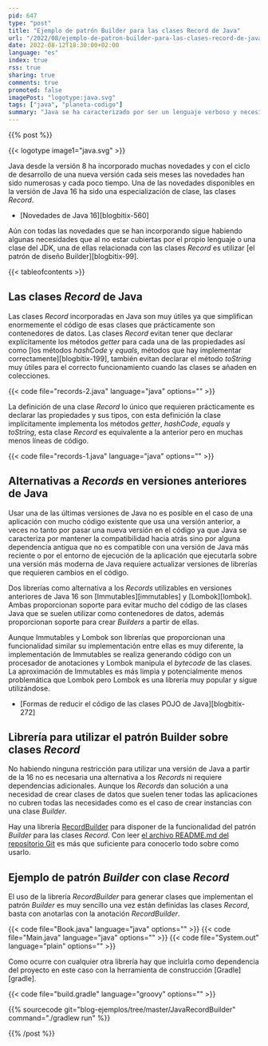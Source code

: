 ```yaml
---
pid: 647
type: "post"
title: "Ejemplo de patrón Builder para las clases Record de Java"
url: "/2022/08/ejemplo-de-patron-builder-para-las-clases-record-de-java/"
date: 2022-08-12T18:30:00+02:00
language: "es"
index: true
rss: true
sharing: true
comments: true
promoted: false
imagePost: "logotype:java.svg"
tags: ["java", "planeta-codigo"]
summary: "Java se ha caracterizado por ser un lenguaje verboso y necesitar declarar todo de forma explícita, esto tiene la ventaja de que el código es muy explícito sin apenas convenciones que es necesario conocer para saber cómo se comporta el código. Por el contrario esta verbosidad requiere declarar gran cantidad de código que se hace repetitivo en muchas clases. Los _Records_ de Java 16 permite declarar clases de datos en muy pocas líneas de código, esto lo consiguen introduciendo algunas convenciones que son de uso común en el lenguaje. Un aspecto que no resuelven los _Records_ es el crear clases Builder que son una necesidad asociada para esas clases de datos."
---
```


{{% post %}}

{{< logotype image1="java.svg" >}}

Java desde la versión 8 ha incorporado muchas novedades y con el ciclo de desarrollo de una nueva versión cada seis meses las novedades han sido numerosas y cada poco tiempo. Una de las novedades disponibles en la versión de Java 16 ha sido una especialización de clase, las clases _Record_.

* [Novedades de Java 16][blogbitix-560]

Aún con todas las novedades que se han incorporando sigue habiendo algunas necesidades que al no estar cubiertas por el propio lenguaje o una clase del JDK, una de ellas relacionada con las clases _Record_ es utilizar [el patrón de diseño Builder][blogbitix-99].

{{< tableofcontents >}}

## Las clases _Record_ de Java

Las clases _Record_ incorporadas en Java son muy útiles ya que simplifican enormemente el código de esas clases que prácticamente son contenedores de datos. Las clases _Record_ evitan tener que declarar explícitamente los métodos _getter_  para cada una de las propiedades así como [los métodos _hashCode_ y _equals_, métodos que hay implementar correctamente][blogbitix-199], también evitan declarar el método _toString_ muy útiles para el correcto funcionamiento cuando las clases se añaden en colecciones.

{{< code file="records-2.java" language="java" options="" >}}

La definición de una clase _Record_ lo único que requieren prácticamente es declarar las propiedades y sus tipos, con esta definición la clase implícitamente implementa los métodos _getter_, _hashCode_, _equals_ y _toString_, esta clase _Record_ es equivalente a la anterior pero en muchas menos líneas de código.

{{< code file="records-1.java" language="java" options="" >}}

## Alternativas a _Records_ en versiones anteriores de Java

Usar una de las últimas versiones de Java no es posible en el caso de una aplicación con mucho código existente que usa una versión anterior, a veces no tanto por pasar una nueva versión en el código ya que Java se caracteriza por mantener la compatibilidad hacia atrás sino por alguna dependencia antigua que no es compatible con una versión de Java más reciente o por el entorno de ejecución de la aplicación que ejecutarla sobre una versión más moderna de Java requiere actualizar versiones de librerías que requieren cambios en el código.

Dos librerías como alternativa a los _Records_ utilizables en versiones anteriores de Java 16 son [Immutables][immutables] y [Lombok][lombok]. Ambas proporcionan soporte para evitar mucho del código de las clases Java que se suelen utilizar como contenedores de datos, además proporcionan soporte para crear _Builders_ a partir de ellas.

Aunque Immutables y Lombok son librerías que proporcionan una funcionalidad similar su implementación entre ellas es muy diferente, la implementación de Immutables se realiza generando código con un procesador de anotaciones y Lombok manipula el _bytecode_ de las clases. La aproximación de Immutables es más limpia y potencialmente menos problemática que Lombok pero Lombok es una librería muy popular y sigue utilizándose.

* [Formas de reducir el código de las clases POJO de Java][blogbitix-272]

## Librería para utilizar el patrón Builder sobre clases _Record_

No habiendo ninguna restricción para utilizar una versión de Java a partir de la 16 no es necesaria una alternativa a los _Records_ ni requiere dependencias adicionales. Aunque los _Records_ dan solución a una necesidad de crear clases de datos que suelen tener todas las aplicaciones no cubren todas las necesidades como es el caso de crear instancias con una clase _Builder_.

Hay una librería [RecordBuilder](https://github.com/Randgalt/record-builder) para disponer de la funcionalidad del patrón _Builder_ para las clases _Record_. Con leer [el archivo README.md del repositorio Git](https://github.com/Randgalt/record-builder/blob/master/README.md) es más que suficiente para conocerlo todo sobre como usarlo.

## Ejemplo de patrón _Builder_ con clase _Record_

El uso de la librería _RecordBuilder_ para generar clases que implementan el patrón _Builder_ es muy sencillo una vez están definidas las clases _Record_, basta con anotarlas con la anotación _RecordBuilder_.

{{< code file="Book.java" language="java" options="" >}}
{{< code file="Main.java" language="java" options="" >}}
{{< code file="System.out" language="plain" options="" >}}

Como ocurre con cualquier otra librería hay que incluirla como dependencia del proyecto en este caso con la herramienta de construcción [Gradle][gradle].

{{< code file="build.gradle" language="groovy" options="" >}}

{{% sourcecode git="blog-ejemplos/tree/master/JavaRecordBuilder" command="./gradlew run" %}}

{{% /post %}}